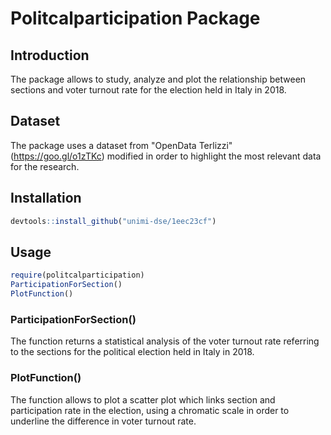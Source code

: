 # Politcalparticipation Package

## Introduction
The package allows to study, analyze and plot the relationship between sections and voter turnout rate for the election held in Italy in 2018.

## Dataset
The package uses a dataset from "OpenData Terlizzi" (https://goo.gl/o1zTKc) modified in order to highlight the most relevant data for the research.

## Installation

```R
devtools::install_github("unimi-dse/1eec23cf")
```

## Usage

```R
require(politcalparticipation)  
ParticipationForSection()
PlotFunction()
```
### ParticipationForSection()
The function returns a statistical analysis of the voter turnout rate referring to the sections for the political election held in Italy in 2018.

### PlotFunction()
The function allows to plot a scatter plot which links section and participation rate in the election, using a chromatic scale in order to underline the difference in voter turnout rate.
